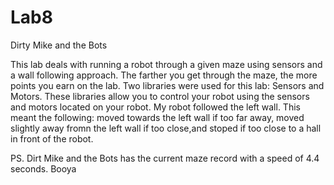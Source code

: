 Lab8
====

Dirty Mike and the Bots

This lab deals with running a robot through a given maze using sensors and a wall following approach. The farther you get through the maze,
the more points you earn on the lab. Two libraries were used for this lab: Sensors and Motors. These libraries allow you to control your robot using the sensors and motors located on your robot.
My robot followed the left wall. This meant the following: moved towards the left wall if too far away, moved slightly away fromn the left wall if too close,and stoped if too close to a hall in front of the robot. 

PS. Dirt Mike and the Bots has the current maze record with a speed of 4.4 seconds. Booya


